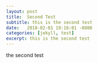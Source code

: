 ```yaml
---
layout: post
title:  Second Test
subtitle: this is the second test
date:   2018-02-01 19:16:01 -0800
categories: [jekyll, test]
excerpt: this is the second test
---
```


the second test
